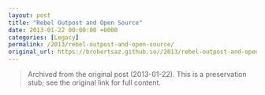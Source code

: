 ```yaml
---
layout: post
title: "Rebel Outpost and Open Source"
date: 2013-01-22 00:00:00 +0000
categories: [Legacy]
permalink: /2013/rebel-outpost-and-open-source/
original_url: https://brobertsaz.github.io//2013/rebel-outpost-and-open-source/
---
```


> Archived from the original post (2013-01-22). This is a preservation stub; see the original link for full content.

